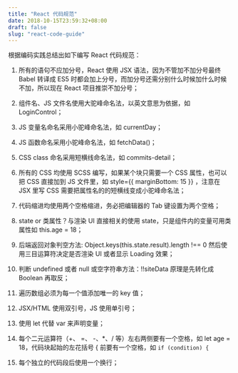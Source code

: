 ```yaml
---
title: "React 代码规范"
date: 2018-10-15T23:59:32+08:00
draft: false
slug: "react-code-guide"
---
```


根据编码实践总结出如下编写 React 代码规范：

1. 所有的语句不应加分号，React 使用 JSX 语法，因为不管加不加分号最终 Babel 转译成 ES5 时都会加上分号，而加分号还需分别什么时候加什么时候不加，所以现在 React 项目推崇不加分号；

2. 组件名、JS 文件名使用大驼峰命名法，以英文意思为依据，如  LoginControl；

3. JS 变量名命名采用小驼峰命名法，如 currentDay；

4. JS 函数命名采用小驼峰命名法，如 fetchData()；

5. CSS class 命名采用短横线命名法，如 commits-detail；

6. 所有的 CSS 均使用 SCSS 编写，如果某个块只需要一个 CSS 属性，也可以把 CSS 直接加到 JS 文件里，如  style={{ marginBottom: 15 }} ，注意在 JSX 里写 CSS 需要把属性名的的短横线变成小驼峰命名法；

7. 代码缩进均使用两个空格缩进，务必把编辑器的 Tab 键设置为两个空格；

8. state or 类属性？与渲染 UI 直接相关的使用 state，只是组件内的变量可用类属性如 this.age = 18；

9. 后端返回对象判空方法: Object.keys(this.state.result).length !== 0 然后使用三目运算符决定是否渲染 UI 或者显示 Loading 效果；

10. 判断 undefined 或者 null 或空字符串方法：!!siteData 原理是先转化成 Boolean 再取反；

11. 遍历数组必须为每一个值添加唯一的 key 值；

12. JSX/HTML 使用双引号，JS 使用单引号；

13. 使用 let 代替 var 来声明变量；

14. 每个二元运算符（+、 =、 -、*、/ 等）左右两侧要有一个空格，如 let age = 18，代码块起始的左花括号 { 前要有一个空格，如 `if (condition) {`

15. 每个独立的代码段后使用一个换行；